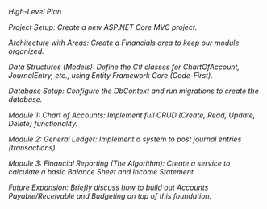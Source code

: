 *High-Level Plan*


*Project Setup: Create a new ASP.NET Core MVC project.*

*Architecture with Areas: Create a Financials area to keep our module organized.*

*Data Structures (Models): Define the C# classes for ChartOfAccount, JournalEntry, etc., using Entity Framework Core (Code-First).*

*Database Setup: Configure the DbContext and run migrations to create the database.*

*Module 1: Chart of Accounts: Implement full CRUD (Create, Read, Update, Delete) functionality.*

*Module 2: General Ledger: Implement a system to post journal entries (transactions).*

*Module 3: Financial Reporting (The Algorithm): Create a service to calculate a basic Balance Sheet and Income Statement.*

*Future Expansion: Briefly discuss how to build out Accounts Payable/Receivable and Budgeting on top of this foundation.*
